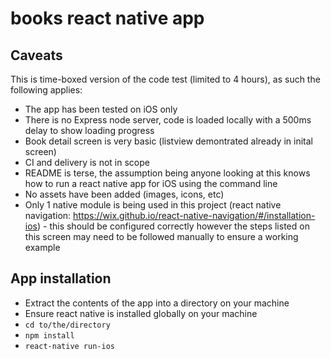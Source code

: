 # books react native app

## Caveats
This is time-boxed version of the code test (limited to 4 hours), as such the following applies:
- The app has been tested on iOS only
- There is no Express node server, code is loaded locally with a 500ms delay to show loading progress
- Book detail screen is very basic (listview demontrated already in inital screen)
- CI and delivery is not in scope
- README is terse, the assumption being anyone looking at this knows how to run a react native app for iOS using the command line
- No assets have been added (images, icons, etc)
- Only 1 native module is being used in this project (react native navigation: https://wix.github.io/react-native-navigation/#/installation-ios) - this should be configured correctly however the steps listed on this screen may need to be followed manually to ensure a working example

## App installation
- Extract the contents of the app into a directory on your machine
- Ensure react native is installed globally on your machine
- `cd to/the/directory`
- `npm install`
- `react-native run-ios`
